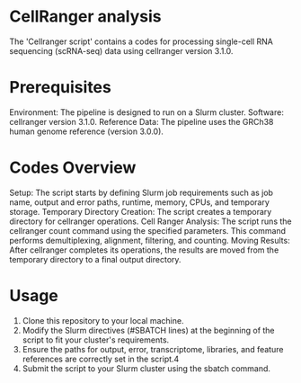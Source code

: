 # CellRanger analysis

The 'Cellranger script' contains a codes for processing single-cell RNA sequencing (scRNA-seq) data using cellranger version 3.1.0.

# Prerequisites
Environment: The pipeline is designed to run on a Slurm cluster.
Software: cellranger version 3.1.0.
Reference Data: The pipeline uses the GRCh38 human genome reference (version 3.0.0).

# Codes Overview
Setup: The script starts by defining Slurm job requirements such as job name, output and error paths, runtime, memory, CPUs, and temporary storage.
Temporary Directory Creation: The script creates a temporary directory for cellranger operations.
Cell Ranger Analysis: The script runs the cellranger count command using the specified parameters. This command performs demultiplexing, alignment, filtering, and counting.
Moving Results: After cellranger completes its operations, the results are moved from the temporary directory to a final output directory.

# Usage
1. Clone this repository to your local machine.
2. Modify the Slurm directives (#SBATCH lines) at the beginning of the script to fit your cluster's requirements.
3. Ensure the paths for output, error, transcriptome, libraries, and feature references are correctly set in the script.4
4. Submit the script to your Slurm cluster using the sbatch command.

